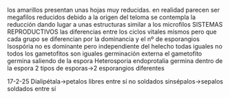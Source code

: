 los amarillos presentan unas hojas muy reducidas.
	en realidad parecen ser megafilos reducidos
	debido a la origen del teloma se contempla la reducción dando lugar a unas estructuras similar a los microfilos
SISTEMAS REPRODUCTIVOS
	las diferencias entre los ciclos vitales
	mismos pero que cada grupo se diferencian por la dominancia y el nº de esporangios
Isospória
	no es dominante pero independiente del helecho
	todas iguales
	no todos los gametofitos son iguales
	germinación externa
		el gametofito germina saliendo de la espora
Heterosporia
	endoprotalia
		germina dentro de la espora
	2 tipos de esporas→2 esporangios diferentes

17-2-25
Dialipétala→petalos libres entre  sí no  soldados
sinsépalos→sepalos soldados  entre sí